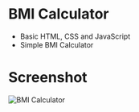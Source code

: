 # BMI Calculator
- Basic HTML, CSS and JavaScript
- Simple BMI Calculator

# Screenshot
![BMI Calculator](https://user-images.githubusercontent.com/23289982/172647279-dbee46b7-c133-4daa-b7e7-4febcc9d709d.png)
